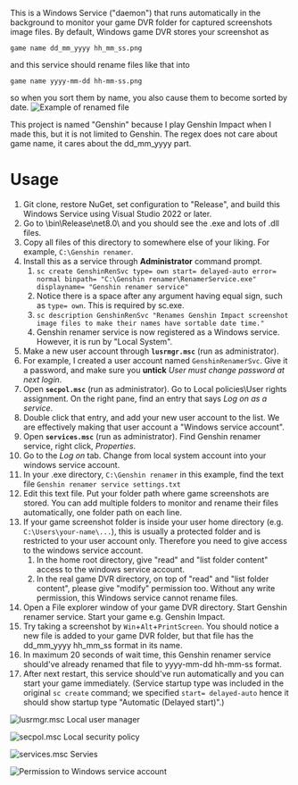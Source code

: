 This is a Windows Service ("daemon") that runs automatically in the background to monitor your game DVR folder for captured screenshots image files. By default, Windows game DVR stores your screenshot as

    game name dd_mm_yyyy hh_mm_ss.png

and this service should rename files like that into

    game name yyyy-mm-dd hh-mm-ss.png

so when you sort them by name, you also cause them to become sorted by date.
![Example of renamed file](https://github.com/user-attachments/assets/1a0a3922-81d1-4a21-b418-db6c6c33dd92)

This project is named "Genshin" because I play Genshin Impact when I made this, but it is not limited to Genshin. The regex does not care about game name, it cares about the dd_mm_yyyy part.

# Usage
1. Git clone, restore NuGet, set configuration to "Release", and build this Windows Service using Visual Studio 2022 or later.
2. Go to \bin\Release\net8.0\ and you should see the .exe and lots of .dll files.
3. Copy all files of this directory to somewhere else of your liking. For example, `C:\Genshin renamer`.
4. Install this as a service through **Administrator** command prompt.
   1. `sc create GenshinRenSvc type= own start= delayed-auto error= normal binpath= "C:\Genshin renamer\RenamerService.exe" displayname= "Genshin renamer service"`
   2. Notice there is a space after any argument having equal sign, such as `type= own`. This is required by sc.exe.
   3. `sc description GenshinRenSvc "Renames Genshin Impact screenshot image files to make their names have sortable date time."`
   4. Genshin renamer service is now registered as a Windows service. However, it is run by "Local System".
5. Make a new user account through **`lusrmgr.msc`** (run as administrator).
6. For example, I created a user account named `GenshinRenamerSvc`. Give it a password, and make sure you **untick** _User must change password at next login_.
7. Open **`secpol.msc`** (run as administrator). Go to Local policies\User rights assignment. On the right pane, find an entry that says _Log on as a service_.
8. Double click that entry, and add your new user account to the list. We are effectively making that user account a "Windows service account".
9. Open **`services.msc`** (run as administrator). Find Genshin renamer service, right click, _Properties_.
10. Go to the _Log on_ tab. Change from local system account into your windows service account.
11. In your .exe directory, `C:\Genshin renamer` in this example, find the text file `Genshin renamer service settings.txt`
12. Edit this text file. Put your folder path where game screenshots are stored. You can add multiple folders to monitor and rename their files automatically, one folder path on each line.
13. If your game screenshot folder is inside your user home directory (e.g. `C:\Users\your-name\...`), this is usually a protected folder and is restricted to your user account only. Therefore you need to give access to the windows service account.
    1. In the home root directory, give "read" and "list folder content" access to the windows service account.
    2. In the real game DVR directory, on top of "read" and "list folder content", please give "modify" permission too. Without any write permission, this Windows service cannot rename files.
14. Open a File explorer window of your game DVR directory. Start Genshin renamer service. Start your game e.g. Genshin Impact.
15. Try taking a screenshot by `Win`+`Alt`+`PrintScreen`. You should notice a new file is added to your game DVR folder, but that file has the dd_mm_yyyy hh_mm_ss format in its name.
16. In maximum 20 seconds of wait time, this Genshin renamer service should've already renamed that file to yyyy-mm-dd hh-mm-ss format.
17. After next restart, this service should've run automatically and you can start your game immediately.  (Service startup type was included in the original `sc create` command; we specified `start= delayed-auto` hence it should show startup type "Automatic (Delayed start)".)

![lusrmgr.msc Local user manager](https://github.com/user-attachments/assets/05a44ed4-ea08-40a2-ac83-008b2d6d908a)

![secpol.msc Local security policy](https://github.com/user-attachments/assets/c9b6d2eb-020d-4385-890b-f1ecbf109636)

![services.msc Servies](https://github.com/user-attachments/assets/bd3fa710-0ada-4b3e-9afd-a5383311411e)

![Permission to Windows service account](https://github.com/user-attachments/assets/ce5458e0-ca98-44f9-8e00-aedd4624418a)
